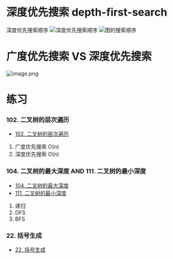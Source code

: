 # 深度优先搜索 depth-first-search
深度优先搜索顺序
![深度优先搜索顺序](https://i.loli.net/2020/02/21/iYlabS2qMmXhNtf.png)
![图的搜索顺序](https://i.loli.net/2020/02/21/kVWQ7Ab8JLf4udF.png)

# 广度优先搜索  VS 深度优先搜索
![image.png](https://i.loli.net/2020/02/21/pcOa7yfRq4bw5tr.png)

# 练习
### 102. 二叉树的层次遍历
- [102. 二叉树的层次遍历](https://leetcode-cn.com/problems/binary-tree-level-order-traversal/)
1. 广度优先搜索 O(n)
2. 深度优先搜索 O(n)
### 104. 二叉树的最大深度   AND  111. 二叉树的最小深度
- [104. 二叉树的最大深度](https://leetcode-cn.com/problems/maximum-depth-of-binary-tree/)
- [111. 二叉树的最小深度](https://leetcode-cn.com/problems/minimum-depth-of-binary-tree/)
1. 递归
2. DFS
3. BFS
### 22. 括号生成
- [22. 括号生成](https://leetcode-cn.com/problems/generate-parentheses/)